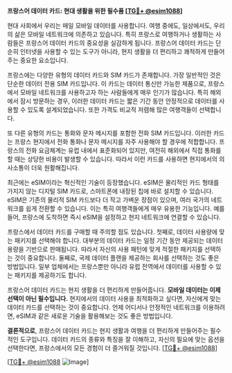 **프랑스어 데이터 카드: 현대 생활을 위한 필수품 [[TG💪+ @esim1088](https://t.me/s/esim1088)]**

현대 사회에서 우리는 매일 모바일 데이터를 사용합니다. 여행 중에도, 일상에서도, 우리의 삶은 모바일 네트워크에 의존하고 있습니다. 특히 프랑스로 여행하거나 생활하는 사람들은 프랑스어 데이터 카드의 중요성을 실감하게 됩니다. 프랑스어 데이터 카드는 단순히 인터넷을 사용할 수 있는 도구가 아니라, 현지 생활을 더 편리하고 쾌적하게 만들어주는 중요한 요소입니다.

프랑스에는 다양한 유형의 데이터 카드와 SIM 카드가 존재합니다. 가장 일반적인 것은 단순한 데이터 전용 SIM 카드입니다. 이 카드는 데이터 통신만 가능한 제품으로, 프랑스에서 모바일 네트워크를 사용하고자 하는 사람들에게 매우 인기가 많습니다. 특히 해외에서 잠시 방문하는 경우, 이러한 데이터 카드는 짧은 기간 동안 안정적으로 데이터를 사용할 수 있도록 설계되었습니다. 또한 가격도 비교적 저렴해 많은 여행객들이 선택합니다.

또 다른 유형의 카드는 통화와 문자 메시지를 포함한 전화 SIM 카드입니다. 이러한 카드는 프랑스 현지에서 전화 통화나 문자 메시지를 자주 사용해야 할 경우에 적합합니다. 프랑스의 전화 요금체계는 유럽 내에서 표준화되어 있지만, 여전히 해외에서 직접 통화를 할 때는 상당한 비용이 발생할 수 있습니다. 따라서 이런 카드를 사용하면 현지에서의 의사소통이 더욱 원활해집니다.

최근에는 eSIM이라는 혁신적인 기술이 등장했습니다. eSIM은 물리적인 카드 형태를 가지지 않는 디지털 SIM 카드로, 스마트폰에 내장된 칩에 바로 설치할 수 있습니다. eSIM은 기존의 물리적 SIM 카드보다 더 작고 가벼운 장점이 있으며, 여러 국가의 네트워크를 쉽게 전환할 수 있습니다. 이는 특히 여행객들에게 매우 유용한 기능입니다. 예를 들어, 프랑스에 도착하면 즉시 eSIM을 설정하고 현지 네트워크에 연결할 수 있습니다.

프랑스에서 데이터 카드를 구매할 때 주의할 점도 있습니다. 첫째로, 데이터 사용량에 맞는 패키지를 선택해야 합니다. 대부분의 데이터 카드는 일정 기간 동안 제공되는 데이터 용량을 기반으로 판매됩니다. 따라서 자신의 사용 패턴에 맞게 적절한 패키지를 선택하는 것이 중요합니다. 둘째로, 국제 데이터 플랜을 제공하는 회사를 선택하는 것도 좋은 방법입니다. 일부 업체에서는 프랑스뿐만 아니라 유럽 전역에서 데이터를 사용할 수 있는 패키지를 제공하기도 합니다.

프랑스어 데이터 카드는 현지 생활을 더 편리하게 만들어줍니다. **모바일 데이터는 이제 선택이 아닌 필수입니다.** 현지에서의 데이터 사용을 최적화하고 싶다면, 자신에게 맞는 데이터 카드를 선택하는 것이 중요합니다. 언제 어디서나 안정적인 네트워크를 이용하려면, eSIM과 같은 새로운 기술을 활용해보는 것도 좋은 방법입니다.

**결론적으로**, 프랑스어 데이터 카드는 현지 생활과 여행을 더 편리하게 만들어주는 필수적인 도구입니다. 데이터 카드의 종류와 특징을 잘 이해하고, 자신의 필요에 맞는 옵션을 선택한다면, 프랑스에서의 모든 경험이 더 즐거워질 것입니다. [[TG💪+ @esim1088](https://t.me/s/esim1088)]

[[TG💪+ @esim1088](https://t.me/s/esim1088) ![Image](https://i.postimg.cc/Y0z9fWf4/image.png)]